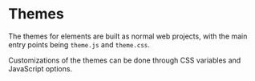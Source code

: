 # Themes

The themes for elements are built as normal web projects, with the main
entry points being `theme.js` and `theme.css`.

Customizations of the themes can be done through CSS variables and JavaScript
options.
